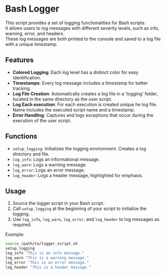 # Bash Logger

This script provides a set of logging functionalities for Bash scripts.  
It allows users to log messages with different severity levels, such as info, warning, error, and headers.   
These log messages are both printed to the console and saved to a log file with a unique timestamp.  

## Features

- **Colored Logging**: Each log level has a distinct color for easy identification.
- **Timestamps**: Every log message includes a timestamp for better tracking.
- **Log File Creation**: Automatically creates a log file in a 'logging' folder, located in the same directory as the user script.
- **Log Each execution**: For each execution is created unique he log file. Name includes the executed script name and a timestamp.
- **Error Handling**: Captures and logs exceptions that occur during the execution of the user script.

## Functions

- `setup_logging`: Initializes the logging environment. Creates a log directory and file.
- `log_info`: Logs an informational message.
- `log_warn`: Logs a warning message.
- `log_error`: Logs an error message.
- `log_header`: Logs a header message, highlighted for emphasis.

## Usage

1. Source the logger script in your Bash script.
2. Call `setup_logging` at the beginning of your script to initialize the logging.
3. Use `log_info`, `log_warn`, `log_error`, and `log_header` to log messages as required.

Example:
```bash
source /path/to/logger_script.sh
setup_logging
log_info "This is an info message."
log_warn "This is a warning message."
log_error "This is an error message."
log_header "This is a header message."

